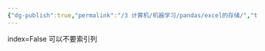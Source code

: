 ```yaml
---
{"dg-publish":true,"permalink":"/3 计算机/机器学习/pandas/excel的存储/","title":"excel的存储"}
---
```



index=False 可以不要索引列